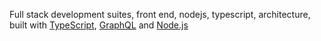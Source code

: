 <!-- ![hyperse_github_banner](https://github.com/hyperse-io/.github/assets/2833251/030c5e86-3fd8-4240-b628-f5c7d57cbd28) -->

Full stack development suites, front end, nodejs, typescript, architecture, built with [TypeScript](http://www.typescriptlang.org/), [GraphQL](https://graphql.org/) and [Node.js](https://nodejs.org)

<!-- ## Useful links

- [hyperse.net](https://www.hyperse.net)
- [Getting started docs](https://www.hyperse.net/faq)
- [Hyperse Discord community](https://discord.com/invite/dEfXRvfD) -->